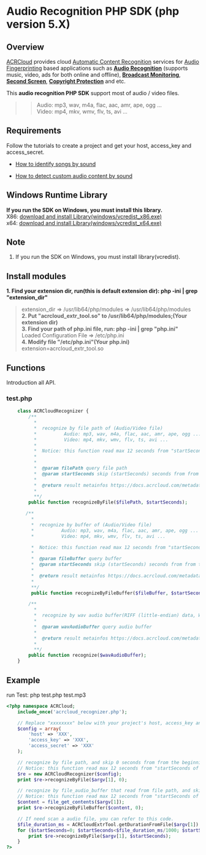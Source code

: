 # Audio Recognition PHP SDK (php version 5.X)

## Overview
  [ACRCloud](https://www.acrcloud.com/) provides cloud [Automatic Content Recognition](https://www.acrcloud.com/docs/introduction/automatic-content-recognition/) services for [Audio Fingerprinting](https://www.acrcloud.com/docs/introduction/audio-fingerprinting/) based applications such as **[Audio Recognition](https://www.acrcloud.com/music-recognition)** (supports music, video, ads for both online and offline), **[Broadcast Monitoring](https://www.acrcloud.com/broadcast-monitoring)**, **[Second Screen](https://www.acrcloud.com/second-screen-synchronization)**, **[Copyright Protection](https://www.acrcloud.com/copyright-protection-de-duplication)** and etc.<br>
  
  This **audio recognition PHP SDK** support most of audio / video files. 

>>Audio: mp3, wav, m4a, flac, aac, amr, ape, ogg ...<br>
>>Video: mp4, mkv, wmv, flv, ts, avi ...

## Requirements
Follow the tutorials to create a project and get your host, access_key and access_secret.

 * [How to identify songs by sound](https://www.acrcloud.com/docs/tutorials/identify-music-by-sound/)
 
 * [How to detect custom audio content by sound](https://www.acrcloud.com/docs/tutorials/identify-audio-custom-content/)
 
## Windows Runtime Library 
**If you run the SDK on Windows, you must install this library.**<br>
X86: [download and install Library(windows/vcredist_x86.exe)](https://www.microsoft.com/en-us/download/details.aspx?id=5555)<br>
x64: [download and install Library(windows/vcredist_x64.exe)](https://www.microsoft.com/en-us/download/details.aspx?id=14632)

## Note
1. If you run the SDK on Windows, you must install library(vcredist).

## Install modules
**1. Find your extension dir, run(this is default extension dir):   php -ini | grep "extension_dir"** </br> 
>extension_dir => /usr/lib64/php/modules => /usr/lib64/php/modules <br>
**2. Put "acrcloud_extr_tool.so" to /usr/lib64/php/modules;(Your extension dir)** </br>
**3. Find your path of php.ini file, run:  php -ini | grep "php.ini"** </br>
>Loaded Configuration File => /etc/php.ini </br>
**4. Modify file "/etc/php.ini"(Your php.ini)** </br>
>extension=acrcloud_extr_tool.so </br>

## Functions
Introduction all API.
### test.php
```php
    class ACRCloudRecognizer {
        /**
          *
          *  recognize by file path of (Audio/Video file)
          *          Audio: mp3, wav, m4a, flac, aac, amr, ape, ogg ...
          *          Video: mp4, mkv, wmv, flv, ts, avi ...
          *
          *  Notice: this function read max 12 seconds from "startSeconds of input file" and only recognize once.
          *
          *
          *  @param filePath query file path
          *  @param startSeconds skip (startSeconds) seconds from from the beginning of (filePath)
          *  
          *  @return result metainfos https://docs.acrcloud.com/metadata
          *
          **/
        public function recognizeByFile($filePath, $startSeconds);

       /**
         *
         *  recognize by buffer of (Audio/Video file)
         *          Audio: mp3, wav, m4a, flac, aac, amr, ape, ogg ...
         *          Video: mp4, mkv, wmv, flv, ts, avi ...

         *  Notice: this function read max 12 seconds from "startSeconds of input file" and only recognize once.
         *
         *  @param fileBuffer query buffer
         *  @param startSeconds skip (startSeconds) seconds from from the beginning of fileBuffer
         *  
         *  @return result metainfos https://docs.acrcloud.com/metadata
         *
         **/
         public function recognizeByFileBuffer($fileBuffer, $startSeconds);

        /**
          *
          *  recognize by wav audio buffer(RIFF (little-endian) data, WAVE audio, Microsoft PCM, 16 bit, mono 8000 Hz) 
          *
          *  @param wavAudioBuffer query audio buffer
          *  
          *  @return result metainfos https://docs.acrcloud.com/metadata
          *
          **/
        public function recognize($wavAudioBuffer);
    }
```

## Example
run Test: php test.php test.mp3
```php
<?php namespace ACRCloud;
    include_once('acrcloud_recognizer.php');

    // Replace "xxxxxxxx" below with your project's host, access_key and access_secret.
    $config = array(
        'host' => 'XXX',
        'access_key' => 'XXX',
        'access_secret' => 'XXX'
    );

    // recognize by file path, and skip 0 seconds from from the beginning of sys.argv[1].
    // Notice: this function read max 12 seconds from "startSeconds of input file" and only recognize once.
    $re = new ACRCloudRecognizer($config);
    print $re->recognizeByFile($argv[1], 0);

    // recognize by file_audio_buffer that read from file path, and skip 0 seconds from from the beginning of sys.argv[1].
    // Notice: this function read max 12 seconds from "startSeconds of input file" and only recognize once.
    $content = file_get_contents($argv[1]);
    print $re->recognizeByFileBuffer($content, 0);

    // If need scan a audio file, you can refer to this code.
    $file_duration_ms = ACRCloudExtrTool.getDurationFromFile($argv[1])
    for ($startSeconds=0; $startSeconds<$file_duration_ms/1000; $startSeconds=$startSeconds+12) {
        print $re->recognizeByFile($argv[1], $startSeconds);
    }
?>
```

